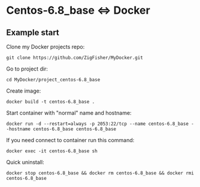 Centos-6.8_base <=> Docker
==========================

## Example start

Clone my Docker projects repo:

	git clone https://github.com/ZigFisher/MyDocker.git

Go to project dir:

	cd MyDocker/project_centos-6.8_base

Create image:

	docker build -t centos-6.8_base .

Start container with "normal" name and hostname:

	docker run -d --restart=always -p 2053:22/tcp --name centos-6.8_base --hostname centos-6.8_base centos-6.8_base

If you need connect to container run this command:

	docker exec -it centos-6.8_base sh

Quick uninstall:

	docker stop centos-6.8_base && docker rm centos-6.8_base && docker rmi centos-6.8_base

